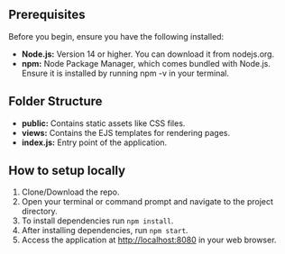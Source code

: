 ## Prerequisites

Before you begin, ensure you have the following installed:

- **Node.js:** Version 14 or higher. You can download it from nodejs.org.
- **npm:** Node Package Manager, which comes bundled with Node.js. Ensure it is installed by running npm -v in your terminal.

## Folder Structure

- **public:** Contains static assets like CSS files.
- **views:** Contains the EJS templates for rendering pages.
- **index.js:** Entry point of the application.

## How to setup locally

1. Clone/Download the repo.
2. Open your terminal or command prompt and navigate to the project directory.
3. To install dependencies run `npm install`.
4. After installing dependencies, run `npm start`.
5. Access the application at [http://localhost:8080](http://localhost:8080) in your web browser.


